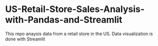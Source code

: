 # US-Retail-Store-Sales-Analysis-with-Pandas-and-Streamlit
This repo anaysis data from a retail store in the US. Data visualization is done with Streamlit
